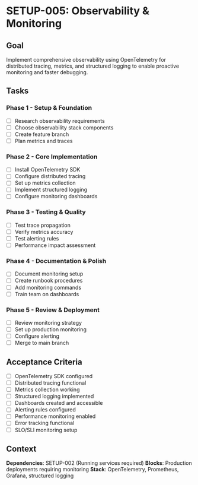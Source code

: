 # SETUP-005: Observability & Monitoring

## Goal

Implement comprehensive observability using OpenTelemetry for distributed tracing, metrics, and structured logging to enable proactive monitoring and faster debugging.

## Tasks

### Phase 1 - Setup & Foundation
- [ ] Research observability requirements
- [ ] Choose observability stack components
- [ ] Create feature branch
- [ ] Plan metrics and traces

### Phase 2 - Core Implementation
- [ ] Install OpenTelemetry SDK
- [ ] Configure distributed tracing
- [ ] Set up metrics collection
- [ ] Implement structured logging
- [ ] Configure monitoring dashboards

### Phase 3 - Testing & Quality
- [ ] Test trace propagation
- [ ] Verify metrics accuracy
- [ ] Test alerting rules
- [ ] Performance impact assessment

### Phase 4 - Documentation & Polish
- [ ] Document monitoring setup
- [ ] Create runbook procedures
- [ ] Add monitoring commands
- [ ] Train team on dashboards

### Phase 5 - Review & Deployment
- [ ] Review monitoring strategy
- [ ] Set up production monitoring
- [ ] Configure alerting
- [ ] Merge to main branch

## Acceptance Criteria

- [ ] OpenTelemetry SDK configured
- [ ] Distributed tracing functional
- [ ] Metrics collection working
- [ ] Structured logging implemented
- [ ] Dashboards created and accessible
- [ ] Alerting rules configured
- [ ] Performance monitoring enabled
- [ ] Error tracking functional
- [ ] SLO/SLI monitoring setup

## Context

**Dependencies**: SETUP-002 (Running services required)
**Blocks**: Production deployments requiring monitoring
**Stack**: OpenTelemetry, Prometheus, Grafana, structured logging